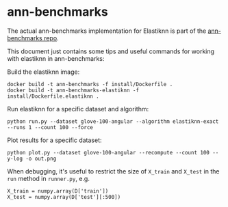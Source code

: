 # ann-benchmarks

The actual ann-benchmarks implementation for Elastiknn is part of the [ann-benchmarks repo](https://github.com/erikbern/ann-benchmarks). 

This document just contains some tips and useful commands for working with elastiknn in ann-benchmarks:

Build the elastiknn image:

```
docker build -t ann-benchmarks -f install/Dockerfile .
docker build -t ann-benchmarks-elastiknn -f install/Dockerfile.elastiknn .
```

Run elastiknn for a specific dataset and algorithm:

```
python run.py --dataset glove-100-angular --algorithm elastiknn-exact --runs 1 --count 100 --force
```

Plot results for a specific dataset:

```
python plot.py --dataset glove-100-angular --recompute --count 100 --y-log -o out.png
```

When debugging, it's useful to restrict the size of `X_train` and `X_test` in the `run` method in `runner.py`, e.g.

```
X_train = numpy.array(D['train'])
X_test = numpy.array(D['test'][:500])
```